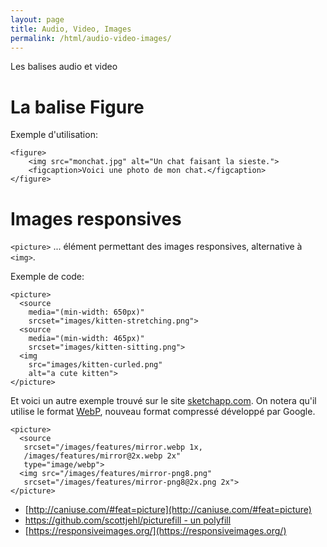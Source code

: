 ```yaml
---
layout: page
title: Audio, Video, Images
permalink: /html/audio-video-images/
---
```


Les balises audio et video

La balise Figure
===

Exemple d'utilisation:

~~~
<figure>
    <img src="monchat.jpg" alt="Un chat faisant la sieste.">
    <figcaption>Voici une photo de mon chat.</figcaption>
</figure>
~~~

Images responsives
===

`<picture>` ... élément permettant des images responsives, alternative à `<img>`.

Exemple de code:

~~~
<picture>
  <source 
    media="(min-width: 650px)"
    srcset="images/kitten-stretching.png">
  <source 
    media="(min-width: 465px)"
    srcset="images/kitten-sitting.png">
  <img 
    src="images/kitten-curled.png" 
    alt="a cute kitten">
</picture>
~~~

Et voici un autre exemple trouvé sur le site [sketchapp.com](https://www.sketchapp.com/features/). On notera qu'il utilise le format [WebP](https://fr.wikipedia.org/wiki/WebP), nouveau format compressé développé par Google.

~~~
<picture>
  <source 
   srcset="/images/features/mirror.webp 1x,
   /images/features/mirror@2x.webp 2x" 
   type="image/webp">
  <img src="/images/features/mirror-png8.png" 
   srcset="/images/features/mirror-png8@2x.png 2x">
</picture>
~~~


- [http://caniuse.com/#feat=picture](http://caniuse.com/#feat=picture)
- [https://github.com/scottjehl/picturefill - un polyfill]()
- [https://responsiveimages.org/](https://responsiveimages.org/)